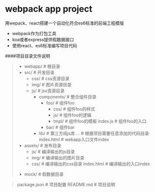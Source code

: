 # webpack app project
用wepack、react搭建一个自动化符合es6标准的前端工程模版

* webpack作为打包工具
* koa或者express提供假数据接口
* 使用react、es6标准编写项目代码

####项目目录文件说明
>- webapp/               # 根目录
>  - src/                # 开发目录
>    + css/              # css资源目录
>    + img/              # 图片资源目录
>    - js/               # jsx资源目录
>      - components/     # 整合组件目录
>          - foo/        # 组件foo
>            + css/      # 组件foo的样式
>            + js/       # 组件foo的逻辑
>            + tmpl/     # 组件foo的模板
>            index.js    # 组件foo的入口
>          + bar/        # 组件bar
>      + lib/            # 第三方纯js库
>      ...               # 根据项目需要任意添加的代码目录
>    index.html          # webapp入口文件index
>  - assets/             # 发布目录
>    + js/               # 编译输出的js目录
>    + img/              # 编译输出的图片目录
>    + css/              # 编译输出的css目录
>    index.html          # 编译输出的入口index
>  + mock/               # 假数据目录
<!-- >  app.js                # 本地server入口
>  routes.js             # 本地路由配置
>  webpack.config.js     # webpack配置文件
>  gulpfile.js           # gulp任务配置 -->
>  package.json          # 项目配置
>  README.md             # 项目说明
